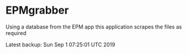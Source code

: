 # EPMgrabber
Using a database from the EPM app this application scrapes the files as required


Latest backup: Sun Sep 1 07:25:01 UTC 2019
